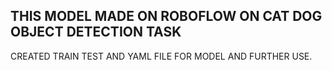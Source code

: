 ## THIS MODEL MADE ON ROBOFLOW ON CAT DOG OBJECT DETECTION TASK
CREATED TRAIN TEST AND YAML FILE FOR MODEL AND FURTHER USE.